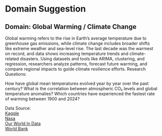 # Domain Suggestion

## Domain: Global Warming / Climate Change

Global warming refers to the rise in Earth’s average
temperature due to
greenhouse gas emissions, while climate
change includes broader shifts like
extreme weather and sea-level rise. The last decade was the
warmest on record,
and data
shows increasing temperature trends and climate-related disasters.
Using datasets
and tools like ARIMA, clustering, and regression, researchers
analyze
patterns, forecast future warming, and compare regional impacts to guide
climate
resilience efforts.
Research Questions:

How have global mean temperatures evolved year by year over the
past century?
What is the correlation between atmospheric CO₂
levels and global temperature anomalies?
Which countries have experienced
the fastest rate of warming between 1900 and
2024?  

Data Source:  
[Kaggle](https://www.kaggle.com/datasets/kkhandekar/climate-change-vs-global-warming)  
[Nasa](https://climate.nasa.gov/)  
[Our World In Data](https://ourworldindata.org/co2-and-other-greenhouse-gas-emissions)  
[World Bank](https://climateknowledgeportal.worldbank.org/)  
